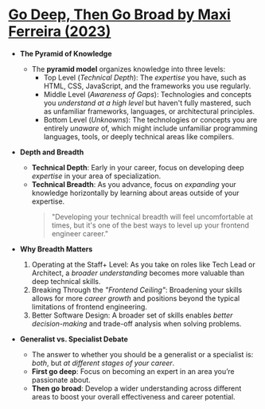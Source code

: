 # [Go Deep, Then Go Broad by Maxi Ferreira (2023)](https://frontendatscale.com/issues/3/)

- **The Pyramid of Knowledge**

  - The **pyramid model** organizes knowledge into three levels:
    - Top Level (_Technical Depth_): The _expertise_ you have, such as HTML, CSS, JavaScript, and the frameworks you use regularly.
    - Middle Level (_Awareness of Gaps_): Technologies and concepts you _understand at a high level_ but haven't fully mastered, such as unfamiliar frameworks, languages, or architectural principles.
    - Bottom Level (_Unknowns_): The technologies or concepts you are entirely _unaware_ of, which might include unfamiliar programming languages, tools, or deeply technical areas like compilers.

- **Depth and Breadth**

  - **Technical Depth**: Early in your career, focus on developing deep _expertise_ in your area of specialization.
  - **Technical Breadth**: As you advance, focus on _expanding_ your knowledge horizontally by learning about areas outside of your expertise.
    > "Developing your technical breadth will feel uncomfortable at times, but it's one of the best ways to level up your frontend engineer career."

- **Why Breadth Matters**

  1. Operating at the Staff+ Level: As you take on roles like Tech Lead or Architect, a _broader understanding_ becomes more valuable than deep technical skills.
  2. Breaking Through the _"Frontend Ceiling"_: Broadening your skills allows for more _career growth_ and positions beyond the typical limitations of frontend engineering.
  3. Better Software Design: A broader set of skills enables _better decision-making_ and trade-off analysis when solving problems.

- **Generalist vs. Specialist Debate**

  - The answer to whether you should be a generalist or a specialist is: _both_, but _at different stages of your career_.
  - **First go deep**: Focus on becoming an expert in an area you’re passionate about.
  - **Then go broad**: Develop a wider understanding across different areas to boost your overall effectiveness and career potential.
